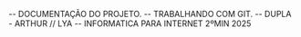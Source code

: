 -- DOCUMENTAÇÃO DO PROJETO.
-- TRABALHANDO COM GIT.
-- DUPLA - ARTHUR // LYA 
-- INFORMATICA PARA INTERNET 2ºMIN 2025
